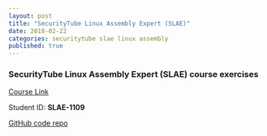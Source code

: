 ```yaml
---
layout: post
title: "SecurityTube Linux Assembly Expert (SLAE)"
date: 2018-02-22
categories: securitytube slae linux assembly
published: true
---
```


### SecurityTube Linux Assembly Expert (SLAE) course exercises

[Course Link](https://www.pentesteracademy.com/course?id=3)

Student ID: **SLAE-1109**

[GitHub code repo](https://github.com/wsummerhill/SLAE)

